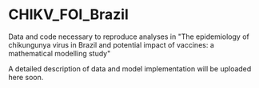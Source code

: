 # CHIKV_FOI_Brazil
Data and code necessary to reproduce analyses in "The epidemiology of chikungunya virus in Brazil and potential impact of vaccines: a mathematical modelling study"

A detailed description of data and model implementation will be uploaded here soon.
